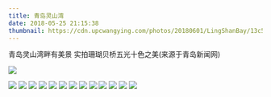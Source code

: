 ```yaml
---
title: 青岛灵山湾
date: 2018-05-25 21:15:38
thumbnail: https://cdn.upcwangying.com/photos/20180601/LingShanBay/13c5b6ba-4fdb-474f-a9af-0840b5337b42.jpg
---
```


青岛灵山湾畔有美景 实拍珊瑚贝桥五光十色之美(来源于青岛新闻网)

![](https://cdn.upcwangying.com/photos/20180601/LingShanBay/13c5b6ba-4fdb-474f-a9af-0840b5337b42.jpg)

<!-- more -->

![](https://cdn.upcwangying.com/photos/20180601/LingShanBay/13c7aab9-581c-47cd-be96-40abf5306faf.jpg)
![](https://cdn.upcwangying.com/photos/20180601/LingShanBay/13feb600-3d6d-45d7-8536-7c53da0c4245.jpg)
![](https://cdn.upcwangying.com/photos/20180601/LingShanBay/2d7d09da-4506-4286-b5fa-df3197ee78b9.jpg)
![](https://cdn.upcwangying.com/photos/20180601/LingShanBay/40cba1f6-19a2-490e-8a9c-c422aedc6f53.jpg)
![](https://cdn.upcwangying.com/photos/20180601/LingShanBay/65b78f0a-5c0a-49e0-9357-51efd3543318.jpg)
![](https://cdn.upcwangying.com/photos/20180601/LingShanBay/6b638090-061d-4d32-bc15-585a9e7192a1.jpg)
![](https://cdn.upcwangying.com/photos/20180601/LingShanBay/72d16eb5-1a48-4219-b10b-ab2876fddc1b.jpg)
![](https://cdn.upcwangying.com/photos/20180601/LingShanBay/91083802-60c6-4229-9d17-f87b54ecd500.jpg)
![](https://cdn.upcwangying.com/photos/20180601/LingShanBay/ab741793-b69f-4276-b8ff-e346bb3df6c9.jpg)
![](https://cdn.upcwangying.com/photos/20180601/LingShanBay/c483203e-1e6a-45f4-9a6f-67159ba2dd19.jpg)
![](https://cdn.upcwangying.com/photos/20180601/LingShanBay/c6b73812-0cd7-4a9d-97ba-8efea38d1c93.jpg)
![](https://cdn.upcwangying.com/photos/20180601/LingShanBay/e67fa88d-e309-4c6b-9583-627df70486be.jpg)
![](https://cdn.upcwangying.com/photos/20180601/LingShanBay/1f31ac7c-8534-4664-9f3a-dcbcb61d720f.jpg)
